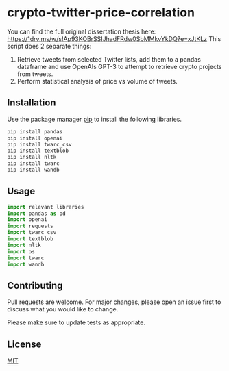 # crypto-twitter-price-correlation

You can find the full original dissertation thesis here: https://1drv.ms/w/s!Ap93KOBrSSIJhadFRdw0SbMMkvYkDQ?e=xJtKLz 
This script does 2 separate things:
1. Retrieve tweets from selected Twitter lists, add them to a pandas dataframe and use OpenAIs GPT-3 to attempt to retrieve crypto projects from tweets.
2. Perform statistical analysis of price vs volume of tweets.

## Installation

Use the package manager [pip](https://pip.pypa.io/en/stable/) to install the following libraries.

```bash
pip install pandas 
pip install openai
pip install twarc_csv
pip install textblob
pip install nltk
pip install twarc
pip install wandb
```

## Usage

```python
import relevant libraries
import pandas as pd
import openai
import requests
import twarc_csv
import textblob
import nltk
import os
import twarc
import wandb

```

## Contributing

Pull requests are welcome. For major changes, please open an issue first
to discuss what you would like to change.

Please make sure to update tests as appropriate.

## License

[MIT](https://choosealicense.com/licenses/mit/)
